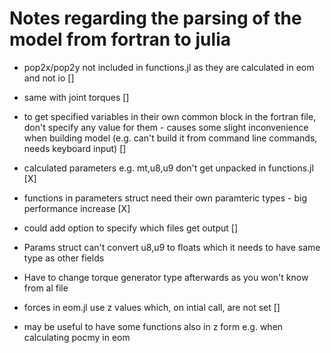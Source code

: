 # Notes regarding the parsing of the model from fortran to julia

- pop2x/pop2y not included in functions.jl as they are calculated in eom and not io []

- same with joint torques []

- to get specified variables in their own common block in the fortran file, don't specify any value for them - causes some slight inconvenience when building model (e.g. can't build it from command line commands, needs keyboard input) []

- calculated parameters e.g. mt,u8,u9 don't get unpacked in functions.jl [X]

- functions in parameters struct need their own paramteric types - big performance increase [X]

- could add option to specify which files get output []

- Params struct can't convert u8,u9 to floats which it needs to have same type as other fields

- Have to change torque generator type afterwards as you won't know from al file

- forces in eom.jl use z values which, on intial call, are not set []

- may be useful to have some functions also in z form e.g. when calculating pocmy in eom